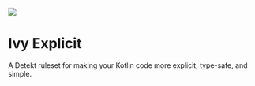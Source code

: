 [![](https://jitpack.io/v/Ivy-Apps/detekt-explicit.svg)](https://jitpack.io/#Ivy-Apps/detekt-explicit)

# Ivy Explicit

A Detekt ruleset for making your Kotlin code more explicit, type-safe, and simple.

[detekt_marketplace]: https://detekt.dev/marketplace
[detekt_marketplace_edit]: https://github.com/detekt/detekt/blob/main/website/src/data/marketplace.js
